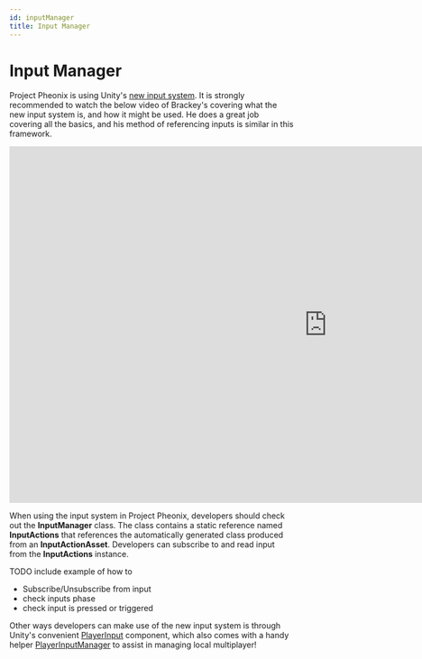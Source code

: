 ```yaml
---
id: inputManager
title: Input Manager
---
```


# Input Manager

Project Pheonix is using Unity's [new input system](https://docs.unity3d.com/Packages/com.unity.inputsystem@1.0/manual/QuickStartGuide.html). It is strongly recommended to watch the below video of Brackey's covering what the new input system is, and how it might be used. He does a great job covering all the basics, and his method of referencing inputs is similar in this framework.

<iframe width="1126" height="633" src="https://www.youtube.com/embed/p-3S73MaDP8" title="CONTROLLER INPUT in Unity!" frameborder="0" allow="accelerometer; autoplay; clipboard-write; encrypted-media; gyroscope; picture-in-picture; web-share" allowfullscreen></iframe>

When using the input system in Project Pheonix, developers should check out the **InputManager** class. The class contains a static reference named **InputActions** that references the automatically generated class produced from an **InputActionAsset**. Developers can subscribe to and read input from the **InputActions** instance.

TODO include example of how to 
- Subscribe/Unsubscribe from input
- check inputs phase
- check input is pressed or triggered

Other ways developers can make use of the new input system is through Unity's convenient [PlayerInput](https://docs.unity3d.com/Packages/com.unity.inputsystem@0.2/api/UnityEngine.InputSystem.Plugins.PlayerInput.PlayerInput.html) component, which also comes with a handy helper [PlayerInputManager](https://docs.unity3d.com/Packages/com.unity.inputsystem@0.2/api/UnityEngine.InputSystem.Plugins.PlayerInput.PlayerInputManager.html) to assist in managing local multiplayer!
